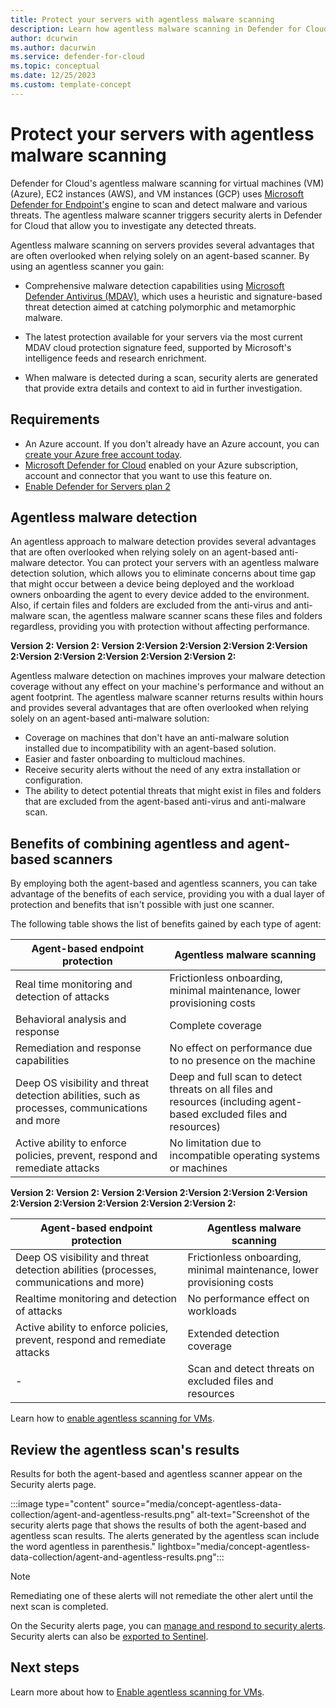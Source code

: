 ```yaml
---
title: Protect your servers with agentless malware scanning
description: Learn how agentless malware scanning in Defender for Cloud can protect your virtual machines from malware.
author: dcurwin
ms.author: dacurwin
ms.service: defender-for-cloud
ms.topic: conceptual
ms.date: 12/25/2023
ms.custom: template-concept
---
```


# Protect your servers with agentless malware scanning

Defender for Cloud's agentless malware scanning for virtual machines (VM) (Azure), EC2 instances (AWS), and VM instances (GCP) uses [Microsoft Defender for Endpoint's](integration-defender-for-endpoint.md) engine to scan and detect malware and various threats. The agentless malware scanner triggers security alerts in Defender for Cloud that allow you to investigate any detected threats.

Agentless malware scanning on servers provides several advantages that are often overlooked when relying solely on an agent-based scanner. By using an agentless scanner you gain:

- Comprehensive malware detection capabilities using [Microsoft Defender Antivirus (MDAV)](/microsoft-365/security/defender-endpoint/microsoft-defender-antivirus-windows?view=o365-worldwide), which uses a heuristic and signature-based threat detection aimed at catching polymorphic and metamorphic malware. 

- The latest protection available for your servers via the most current MDAV cloud protection signature feed, supported by Microsoft's intelligence feeds and research enrichment.

- When malware is detected during a scan, security alerts are generated that provide extra details and context to aid in further investigation.

## Requirements

- An Azure account. If you don't already have an Azure account, you can [create your Azure free account today](https://azure.microsoft.com/free/).
- [Microsoft Defender for Cloud](connect-azure-subscription.md) enabled on your Azure subscription, account and connector that you want to use this feature on.
- [Enable Defender for Servers plan 2](tutorial-enable-servers-plan.md#select-a-defender-for-servers-plan)

## Agentless malware detection

An agentless approach to malware detection provides several advantages that are often overlooked when relying solely on an agent-based anti-malware detector. You can protect your servers with an agentless malware detection solution, which allows you to eliminate concerns about time gap that might occur between a device being deployed and the workload owners onboarding the agent to every device added to the environment. Also, if certain files and folders are excluded from the anti-virus and anti-malware scan, the agentless malware scanner scans these files and folders regardless, providing you with protection without affecting performance.

**Version 2: Version 2: Version 2:Version 2:Version 2:Version 2:Version 2:Version 2:Version 2:Version 2:Version 2:Version 2:**

Agentless malware detection on machines improves your malware detection coverage without any effect on your machine's performance and without an agent footprint. The agentless malware scanner returns results within hours and provides several advantages that are often overlooked when relying solely on an agent-based anti-malware solution:

- Coverage on machines that don't have an anti-malware solution installed due to incompatibility with an agent-based solution.
- Easier and faster onboarding to multicloud machines.
- Receive security alerts without the need of any extra installation or configuration. 
- The ability to detect potential threats that might exist in files and folders that are excluded from the agent-based anti-virus and anti-malware scan.

## Benefits of combining agentless and agent-based scanners

By employing both the agent-based and agentless scanners, you can take advantage of the benefits of each service, providing you with a dual layer of protection and benefits that isn't possible with just one scanner.

The following table shows the list of benefits gained by each type of agent:

| **Agent-based endpoint protection** | **Agentless malware scanning** |
|--|--|
| Real time monitoring and detection of attacks | Frictionless onboarding, minimal maintenance, lower provisioning costs |
| Behavioral analysis and response | Complete coverage |
| Remediation and response capabilities | No effect on performance due to no presence on the machine |
| Deep OS visibility and threat detection abilities, such as processes, communications and more | Deep and full scan to detect threats on all files and resources (including agent-based excluded files and resources)|
|Active ability to enforce policies, prevent, respond and remediate attacks| No limitation due to incompatible operating systems or machines |

**Version 2: Version 2: Version 2:Version 2:Version 2:Version 2:Version 2:Version 2:Version 2:Version 2:Version 2:Version 2:**

| **Agent-based endpoint protection** | **Agentless malware scanning** |
|--|--|
| Deep OS visibility and threat detection abilities (processes, communications and more) | Frictionless onboarding, minimal maintenance, lower provisioning costs |
| Realtime monitoring and detection of attacks | No performance effect on workloads |
| Active ability to enforce policies, prevent, respond and remediate attacks | Extended detection coverage |
| - | Scan and detect threats on excluded files and resources |

Learn how to [enable agentless scanning for VMs](enable-agentless-scanning-vms.md).

## Review the agentless scan's results

Results for both the agent-based and agentless scanner appear on the Security alerts page.

:::image type="content" source="media/concept-agentless-data-collection/agent-and-agentless-results.png" alt-text="Screenshot of the security alerts page that shows the results of both the agent-based and agentless scan results. The alerts generated by the agentless scan include the word agentless in parenthesis." lightbox="media/concept-agentless-data-collection/agent-and-agentless-results.png":::

> [!NOTE]
> Remediating one of these alerts will not remediate the other alert until the next scan is completed.

On the Security alerts page, you can [manage and respond to security alerts](managing-and-responding-alerts.md). Security alerts can also be [exported to Sentinel](export-to-siem.md).

## Next steps

Learn more about how to [Enable agentless scanning for VMs](enable-agentless-scanning-vms.md).
